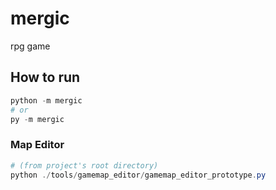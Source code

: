 # mergic

rpg game

## How to run

```ps1
python -m mergic
# or
py -m mergic
```

### Map Editor

```ps1
# (from project's root directory)
python ./tools/gamemap_editor/gamemap_editor_prototype.py
```
